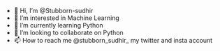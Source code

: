 - 👋 Hi, I’m @Stubborn-sudhir
- 👀 I’m interested in Machine Learning
- 🌱 I’m currently learning Python
- 💞️ I’m looking to collaborate on Python
- 📫 How to reach me @stubborn_sudhir_ my twitter and insta account

<!---
Stubborn-sudhir/Stubborn-sudhir is a ✨ special ✨ repository because its `README.md` (this file) appears on your GitHub profile.
You can click the Preview link to take a look at your changes.
--->
